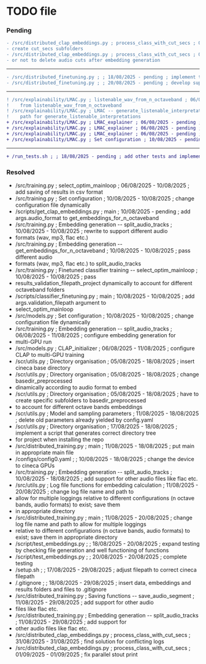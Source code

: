 
# TODO file

### Pending

```diff
- /src/distributed_clap_embeddings.py ; process_class_with_cut_secs ; 01/09/2025 - pending ; fix folder generation and
- create cut_secs subfolders
- /src/distributed_clap_embeddings.py ; process_class_with_cut_secs ; 01/09/2025 - pending ; add flag to choose whether
- or not to delete audio cuts after embedding generation
```
--------------------------------------------------------------------------
```diff
- /src/distributed_finetuning.py ; ; 18/08/2025 - pending ; implement test mode
- /src/distributed_finetuning.py ; ; 20/08/2025 - pending ; develop support for other classifier models
```
--------------------------------------------------------------------------
```diff
! /src/explainability/LMAC.py ; listenable_wav_from_n_octaveband ; 06/08/2025 - pending ; set correct directory to save explanations
!    from listenable_wav_from_n_octaveband
! /src/explainability/LMAC.py ; LMAC -- generate_listenable_interpretation ; 06/08/2025 - pending ; set correct reconstructed audio
!    path for generate_listenable_interpretations
+ /src/explainability/LMAC.py ; LMAC_explainer ; 06/08/2025 - pending ; finish fixing and honing the pipeline
+ /src/explainability/LMAC.py ; LMAC_explainer ; 06/08/2025 - pending ; correctly set up multi-GPU mode
+ /src/explainability/LMAC.py ; LMAC_explainer ; 06/08/2025 - pending ; finish writing comments
+ /src/explainability/LMAC.py ; Set configuration ; 10/08/2025 - pending ; change configuration file dynamically
```
--------------------------------------------------------------------------
```diff
+ /run_tests.sh ; ; 18/08/2025 - pending ; add other tests and implement correctness check
```

### Resolved

- /src/training.py ; select_optim_mainloop ; 06/08/2025 - 10/08/2025 ; add saving of results in csv format
- /src/training.py ; Set configuration ; 10/08/2025 - 10/08/2025 ; change configuration file dynamically
- /scripts/get_clap_embeddings.py ; main ; 10/08/2025 - pending ; add args.audio_format to get_embeddings_for_n_octaveband
- /src/training.py ; Embedding generation -- split_audio_tracks ; 10/08/2025 - 10/08/2025 ; rewrite to support different audio
-    formats (wav, mp3, flac etc.)
- /src/training.py ; Embedding generation -- get_embeddings_for_n_octaveband ; 10/08/2025 - 10/08/2025 ; pass different audio
-    formats (wav, mp3, flac etc.) to split_audio_tracks
- /src/training.py ; Finetuned classifier training -- select_optim_mainloop ; 10/08/2025 - 10/08/2025 ; pass
-    results_validation_filepath_project dynamically to account for different octaveband folders
- /scripts/classifier_finetuning.py ; main ; 10/08/2025 - 10/08/2025 ; add args.validation_filepath argument to
-    select_optim_mainloop
- /src/models.py ; Set configuration ; 10/08/2025 - 10/08/2025 ; change configuration file dynamically
- /src/training.py ; Embedding generation -- split_audio_tracks ; 06/08/2025 - 11/08/2025 ; configure embedding generation for
-    multi-GPU run
- /src/models.py ; CLAP_initializer ; 06/08/2025 - 11/08/2025 ; configure CLAP to multi-GPU training
- /scr/utils.py ; Directory organisation ; 05/08/2025 - 18/08/2025 ; insert cineca base directory
- /scr/utils.py ; Directory organisation ; 05/08/2025 - 18/08/2025 ; change basedir_preprocessed
-    dinamically according to audio format to embed
- /scr/utils.py ; Directory organisation ; 05/08/2025 - 18/08/2025 ; have to create specific subfolders to basedir_preprocessed
-    to account for different octave bands embeddings
- /scr/utils.py ; Model and sampling parameters ; 11/08/2025 - 18/08/2025 ; delete old parameters already yielded by config.yaml
- /scr/utils.py ; Directory organisation ; 17/08/2025 - 18/08/2025 ; implement a script that generates correct directory tree
-    for project when installing the repo
- /src/distributed_training.py ; main ; 11/08/2025 - 18/08/2025 ; put main in appropriate main file
- /configs/config0.yaml ; ; 10/08/2025 - 18/08/2025 ; change the device to cineca GPUs
- /src/training.py ; Embedding generation -- split_audio_tracks ; 10/08/2025 - 18/08/2025 ; add support for other audio files like flac etc.
- /src/utils.py ; Log file functions for embedding calculation ; 11/08/2025 - 20/08/2025 ; change log file name and path to
-    allow for multiple loggings relative to different configurations (n octave bands, audio formats) to exist; save them
-    in appropriate directory
- /src/distributed_training.py ; main ; 11/08/2025 - 20/08/2025 ; change log file name and path to allow for multiple loggings
-    relative to different configurations (n octave bands, audio formats) to exist; save them in appropriate directory
- /script/test_embeddings.py ; ; 18/08/2025 - 20/08/2025 ; expand testing by checking file generation and well functioning of functions
- /script/test_embeddings.py ; ; 20/08/2025 - 20/08/2025 ; complete testing
- /setup.sh ; ; 17/08/2025 - 29/08/2025 ; adjust filepath to correct cineca filepath
- /.gitignore ; ; 18/08/2025 - 29/08/2025 ; insert data, embeddings and results folders and files to .gitignore
- /src/distributed_training.py ; Saving functions -- save_audio_segment ; 11/08/2025 - 29/08/2025 ; add support for other audio
-    files like flac etc.
- /src/distributed_training.py ; Embedding generation -- split_audio_tracks ; 11/08/2025 - 29/08/2025 ; add support for
-    other audio files like flac etc.
- /src/distributed_clap_embeddings.py ; process_class_with_cut_secs ; 31/08/2025 - 31/08/2025 ; find solution for conflicting logs
- /src/distributed_clap_embeddings.py ; process_class_with_cut_secs ; 01/09/2025 - 01/09/2025 ; fix parallel stout print
